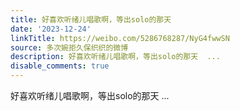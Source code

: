 ```yaml
---
title: 好喜欢听绪儿唱歌啊，等出solo的那天
date: '2023-12-24'
linkTitle: https://weibo.com/5286768287/NyG4fwwSN
source: 多次婉拒久保织织的微博
description: 好喜欢听绪儿唱歌啊，等出solo的那天  ...
disable_comments: true
---
```

好喜欢听绪儿唱歌啊，等出solo的那天  ...